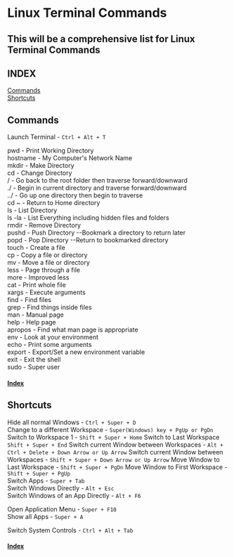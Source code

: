 Linux Terminal Commands
======

This will be a comprehensive list for Linux Terminal Commands
------
  
INDEX  
------  
[Commands](#Commands)  
[Shortcuts](#Shortcuts)  
  
Commands  
------  
Launch Terminal - `Ctrl + Alt + T` 
  
pwd - Print Working Directory  
hostname - My Computer's Network Name  
mkdir - Make Directory  
cd - Change Directory  
/ - Go back to the root folder then traverse forward/downward  
./ - Begin in current directory and traverse forward/downward  
../ - Go up one directory then begin to traverse  
cd ~ - Return to Home directory  
ls - List Directory  
ls -la - List Everything including hidden files and folders  
rmdir - Remove Directory  
pushd - Push Directory --Bookmark a directory to return later  
popd - Pop Directory --Return to bookmarked directory  
touch - Create a file  
cp - Copy a file or directory  
mv - Move a file or directory  
less - Page through a file  
more - Improved less  
cat - Print whole file  
xargs - Execute arguments  
find - Find files  
grep - Find things inside files  
man - Manual page  
help - Help page  
apropos - Find what man page is appropriate  
env - Look at your environment  
echo - Print some arguments  
export - Export/Set a new environment variable  
exit - Exit the shell  
sudo - Super user  
  
#### [Index](#Index)  

Shortcuts
------  
Hide all normal Windows - `Ctrl + Super + D`  
Change to a different Workspace - `Super(Windows) key + PgUp or PgDn`
Switch to Workspace 1 - `Shift + Super + Home`
Switch to Last Workspace `Shift + Super + End`
Switch current Window between Workspaces - `Alt + Ctrl + Delete + Down Arrow or Up Arrow`
Switch current Window between Workspaces - `Shift + Super + Down Arrow or Up Arrow`
Move Window to Last Workspace - `Shift + Super + PgDn`
Move Window to First Workspace - `Shift + Super + PgUp`  
Switch Apps - `Super + Tab`  
Switch Windows Directly - `Alt + Esc`  
Switch Windows of an App Directly - `Alt + F6`  
  
Open Application Menu - `Super + F10`  
Show all Apps - `Super + A`  

Switch System Controls - `Ctrl + Alt + Tab`
  
  
#### [Index](#Index)  
